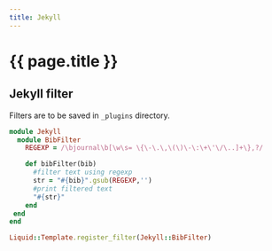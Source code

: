 ```yaml
---
title: Jekyll
---
```


# {{ page.title }}

## Jekyll filter

Filters are to be saved in ``_plugins`` directory.

```ruby
module Jekyll
  module BibFilter
    REGEXP = /\bjournal\b[\w\s= \{\-\.\,\(\)\-\:\+\'\/\..]+\},?/

    def bibFilter(bib)
      #filter text using regexp
      str = "#{bib}".gsub(REGEXP,'')
      #print filtered text
      "#{str}"
    end
 end
end

Liquid::Template.register_filter(Jekyll::BibFilter)
```
